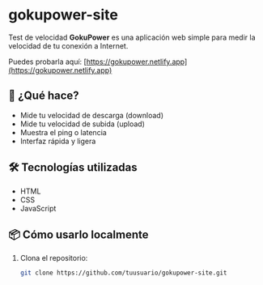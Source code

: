# gokupower-site
Test de velocidad
**GokuPower** es una aplicación web simple para medir la velocidad de tu conexión a Internet.

Puedes probarla aquí: [https://gokupower.netlify.app](https://gokupower.netlify.app)

## 🚀 ¿Qué hace?

- Mide tu velocidad de descarga (download)
- Mide tu velocidad de subida (upload)
- Muestra el ping o latencia
- Interfaz rápida y ligera

## 🛠️ Tecnologías utilizadas

- HTML
- CSS
- JavaScript

## 📦 Cómo usarlo localmente

1. Clona el repositorio:
   ```bash
   git clone https://github.com/tuusuario/gokupower-site.git
